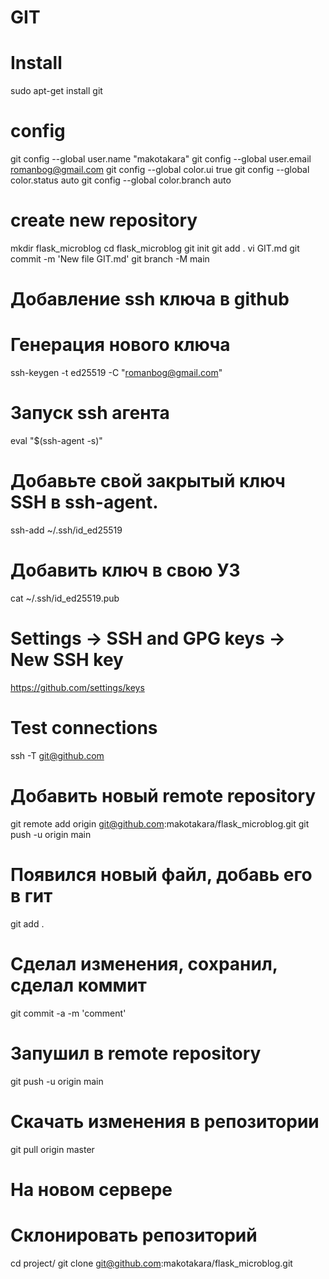 # GIT
# Install
sudo apt-get install git
# config
git config --global user.name "makotakara"
git config --global user.email romanbog@gmail.com
git config --global color.ui true
git config --global color.status auto
git config --global color.branch auto

# create new repository
mkdir flask_microblog 
cd flask_microblog
git init
git add .
vi GIT.md
git commit -m 'New file GIT.md'
git branch -M main

# Добавление ssh ключа в github
# Генерация нового ключа
ssh-keygen -t ed25519 -C "romanbog@gmail.com"
# Запуск ssh агента
eval "$(ssh-agent -s)"
# Добавьте свой закрытый ключ SSH в ssh-agent.
ssh-add ~/.ssh/id_ed25519
# Добавить ключ в свою УЗ
cat ~/.ssh/id_ed25519.pub
# Settings -> SSH and GPG keys -> New SSH key
https://github.com/settings/keys
# Test connections
ssh -T git@github.com

# Добавить новый remote repository
git remote add origin git@github.com:makotakara/flask_microblog.git
git push -u origin main

# Появился новый файл, добавь его в гит
git add .
# Сделал изменения, сохранил, сделал коммит
git commit -a -m 'comment'
# Запушил в remote repository
git push -u origin main
# Скачать изменения в репозитории
git pull origin master

# На новом сервере
# Склонировать репозиторий
cd project/
git clone git@github.com:makotakara/flask_microblog.git

